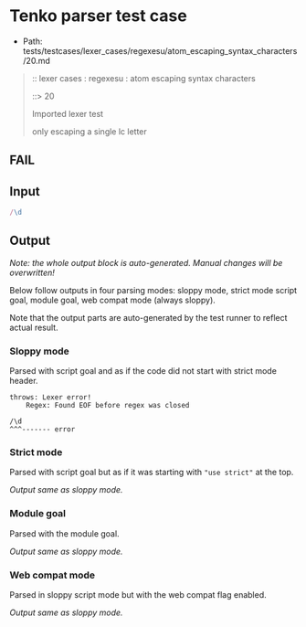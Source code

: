 # Tenko parser test case

- Path: tests/testcases/lexer_cases/regexesu/atom_escaping_syntax_characters/20.md

> :: lexer cases : regexesu : atom escaping syntax characters
>
> ::> 20
>
> Imported lexer test
>
> only escaping a single lc letter

## FAIL

## Input

`````js
/\d
`````

## Output

_Note: the whole output block is auto-generated. Manual changes will be overwritten!_

Below follow outputs in four parsing modes: sloppy mode, strict mode script goal, module goal, web compat mode (always sloppy).

Note that the output parts are auto-generated by the test runner to reflect actual result.

### Sloppy mode

Parsed with script goal and as if the code did not start with strict mode header.

`````
throws: Lexer error!
    Regex: Found EOF before regex was closed

/\d
^^^------- error
`````

### Strict mode

Parsed with script goal but as if it was starting with `"use strict"` at the top.

_Output same as sloppy mode._

### Module goal

Parsed with the module goal.

_Output same as sloppy mode._

### Web compat mode

Parsed in sloppy script mode but with the web compat flag enabled.

_Output same as sloppy mode._
